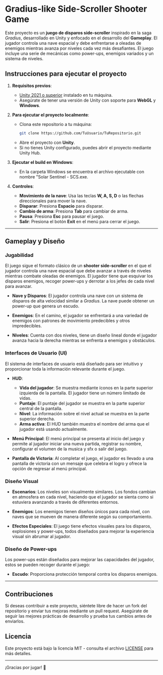 # Gradius-like Side-Scroller Shooter Game

Este proyecto es un **juego de disparos side-scroller** inspirado en la saga *Gradius*, desarrollado en Unity y enfocado en el desarrollo del **Gameplay**. El jugador controla una nave espacial y debe enfrentarse a oleadas de enemigos mientras avanza por niveles cada vez más desafiantes. El juego incluye una serie de mecánicas como power-ups, enemigos variados y un sistema de niveles.

## Instrucciones para ejecutar el proyecto

1. **Requisitos previos**:
   - [Unity 2021 o superior](https://unity.com/download) instalado en tu máquina.
   - Asegúrate de tener una versión de Unity con soporte para **WebGL** y **Windows**.

2. **Para ejecutar el proyecto localmente**:
   - Clona este repositorio a tu máquina:
     ```bash
     git clone https://github.com/TuUsuario/TuRepositorio.git
     ```
   - Abre el proyecto con **Unity**.
   - Si no tienes Unity configurado, puedes abrir el proyecto mediante Unity Hub.

3. **Ejecutar el build en Windows**:
   - En la carpeta Windows se encuentra el archivo ejecutable con nombre "Solar Sentinel - SCS.exe.

4. **Controles**:
   - **Movimiento de la nave**: Usa las teclas **W, A, S, D** o las flechas direccionales para mover la nave.
   - **Disparar**: Presiona **Espacio** para disparar.
   - **Cambio de arma**: Presiona **Tab** para cambiar de arma.
   - **Pausa**: Presiona **Esc** para pausar el juego.
   - **Salir**: Presiona el botón **Exit** en el menú para cerrar el juego.

---

## Gameplay y Diseño

### Jugabilidad
El juego sigue el formato clásico de un **shooter side-scroller** en el que el jugador controla una nave espacial que debe avanzar a través de niveles mientras combate oleadas de enemigos. El jugador tiene que esquivar los disparos enemigos, recoger power-ups y derrotar a los jefes de cada nivel para avanzar.

- **Nave y Disparos**:
  El jugador controla una nave con un sistema de disparos de alta velocidad similar a *Gradius*. La nave puede obtener un power-up que genera un escudo.
  
- **Enemigos**:
  En el camino, el jugador se enfrentará a una variedad de enemigos con patrones de movimiento predecibles y otros impredecibles.

- **Niveles**:
  Cuenta con dos niveles, tiene un diseño lineal donde el jugador avanza hacia la derecha mientras se enfrenta a enemigos y obstáculos.

### Interfaces de Usuario (UI)
El sistema de interfaces de usuario está diseñado para ser intuitivo y proporcionar toda la información relevante durante el juego.

- **HUD**:
  - **Vida del jugador**: Se muestra mediante íconos en la parte superior izquierda de la pantalla. El jugador tiene un número limitado de vidas.
  - **Puntaje**: El puntaje del jugador se muestra en la parte superior central de la pantalla.
  - **Nivel**: La información sobre el nivel actual se muestra en la parte superior derecha.
  - **Arma activa**: El HUD también muestra el nombre del arma que el jugador está usando actualmente.

- **Menú Principal**:
  El menú principal se presenta al inicio del juego y permite al jugador iniciar una nueva partida, registrar su nombre, configurar el volumen de la musica y sfx o salir del juego.

- **Pantalla de Victoria**:
  Al completar el juego, el jugador es llevado a una pantalla de victoria con un mensaje que celebra el logro y ofrece la opción de regresar al menú principal.

### Diseño Visual
- **Escenarios**: Los niveles son visualmente similares. Los fondos cambian en atmosfera en cada nivel, haciendo que el jugador se sienta como si estuviera avanzando a través de diferentes entornos.
  
- **Enemigos**: Los enemigos tienen diseños únicos para cada nivel, con naves que se mueven de manera diferente según su comportamiento.

- **Efectos Especiales**: El juego tiene efectos visuales para los disparos, explosiones y power-ups, todos diseñados para mejorar la experiencia visual sin abrumar al jugador.

### Diseño de Power-ups
Los power-ups están diseñados para mejorar las capacidades del jugador, estos se pueden recoger durante el juego:

- **Escudo**: Proporciona protección temporal contra los disparos enemigos.

---

## Contribuciones
Si deseas contribuir a este proyecto, siéntete libre de hacer un fork del repositorio y enviar tus mejoras mediante un pull request. Asegúrate de seguir las mejores prácticas de desarrollo y prueba tus cambios antes de enviarlos.

## Licencia
Este proyecto está bajo la licencia MIT - consulta el archivo [LICENSE](LICENSE) para más detalles.

---

¡Gracias por jugar! 🚀
